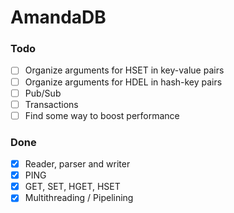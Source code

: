 # AmandaDB

### Todo
- [ ] Organize arguments for HSET in key-value pairs
- [ ] Organize arguments for HDEL in hash-key pairs
- [ ] Pub/Sub
- [ ] Transactions
- [ ] Find some way to boost performance

### Done
- [x] Reader, parser and writer
- [x] PING
- [x] GET, SET, HGET, HSET
- [x] Multithreading / Pipelining
